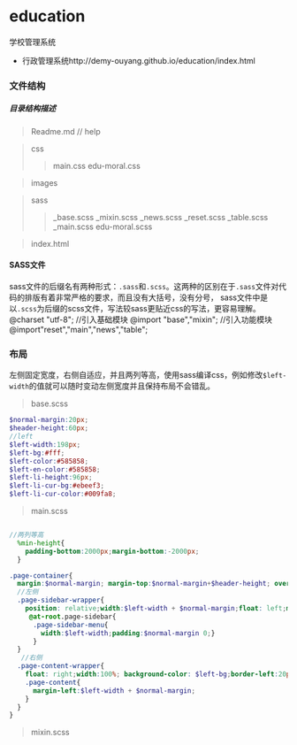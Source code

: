 # education
学校管理系统
- 行政管理系统http://demy-ouyang.github.io/education/index.html

### 文件结构
##### 目录结构描述

>Readme.md                   // help

>css
>>main.css
>>edu-moral.css

>images

>sass
>>_base.scss
>>_mixin.scss
>>_news.scss
>>_reset.scss
>>_table.scss
>>_main.scss
>>edu-moral.scss

>index.html

#### SASS文件
sass文件的后缀名有两种形式：`.sass`和`.scss`。这两种的区别在于`.sass`文件对代码的排版有着非常严格的要求，而且没有大括号，没有分号，
sass文件中是以`.scss`为后缀的scss文件，写法较sass更贴近css的写法，更容易理解。
@charset "utf-8";
//引入基础模块
@import "base","mixin";
//引入功能模块
@import"reset","main","news","table";

### 布局
左侧固定宽度，右侧自适应，并且两列等高，使用sass编译css，例如修改`$left-width`的值就可以随时变动左侧宽度并且保持布局不会错乱。




> base.scss

```scss
$normal-margin:20px;
$header-height:60px;
//left
$left-width:198px;
$left-bg:#fff;
$left-color:#585858;
$left-en-color:#585858;
$left-li-height:96px;
$left-li-cur-bg:#ebeef3;
$left-li-cur-color:#009fa8;
```

> main.scss

```scss

//两列等高
  %min-height{
    padding-bottom:2000px;margin-bottom:-2000px;
  }

.page-container{
  margin:$normal-margin; margin-top:$normal-margin+$header-height; overflow: hidden;
  //左侧
  .page-sidebar-wrapper{
    position: relative;width:$left-width + $normal-margin;float: left;margin-right: -($left-width+ $normal-margin);background-color: $left-bg;border-right:20px solid $body-bg;@extend %min-height;
     @at-root.page-sidebar{
      .page-sidebar-menu{
        width:$left-width;padding:$normal-margin 0;}
      }
  }
   //右侧
  .page-content-wrapper{
    float: right;width:100%; background-color: $left-bg;border-left:20px solid $body-bg;@extend %min-height;
    .page-content{
      margin-left:$left-width + $normal-margin;
    }
  }
}

```


> mixin.scss

